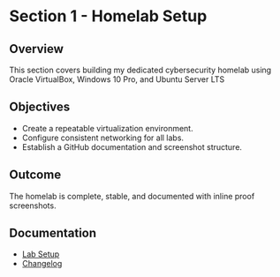 # Section 1 - Homelab Setup

## Overview
This section covers building my dedicated cybersecurity homelab using Oracle VirtualBox, Windows 10 Pro, and Ubuntu Server LTS

## Objectives
- Create a repeatable virtualization environment.
- Configure consistent networking for all labs.
- Establish a GitHub documentation and screenshot structure.

## Outcome
The homelab is complete, stable, and documented with inline proof screenshots.

## Documentation 
- [Lab Setup](../docs/lab_setup.md)
- [Changelog](../../CHANGELOG.md)